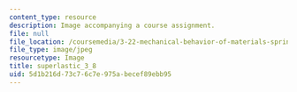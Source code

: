 ```yaml
---
content_type: resource
description: Image accompanying a course assignment.
file: null
file_location: /coursemedia/3-22-mechanical-behavior-of-materials-spring-2008/5d1b216d73c76c7e975abecef89ebb95_superlastic_3_8.jpg
file_type: image/jpeg
resourcetype: Image
title: superlastic_3_8
uid: 5d1b216d-73c7-6c7e-975a-becef89ebb95
---
```

